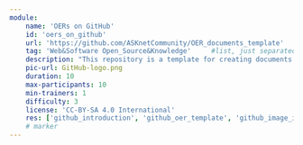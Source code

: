 ```yaml
---
module:
    name: 'OERs on GitHub'
    id: 'oers_on_github'
    url: 'https://github.com/ASKnetCommunity/OER_documents_template'
    tag: 'Web&Software Open_Source&Knowledge'     #list, just separated by blank space, e.g. 'Web Open_Source'
    description: "This repository is a template for creating documents (Open Educational Resources) in the environment of GitHub. It explains especially how to upload and link images into your document. Use the template repository for creating your own documents and repositories."
    pic-url: GitHub-logo.png
    duration: 10
    max-participants: 10
    min-trainers: 1
    difficulty: 3
    license: 'CC-BY-SA 4.0 International'
    res: ['github_introduction', 'github_oer_template', 'github_image_integration']       #IDs of the resources. e.g. ['askotec'], or if more: ['askotec', 'ohg']
    # marker
---  
```

